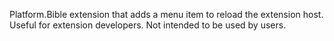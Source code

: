 Platform.Bible extension that adds a menu item to reload the extension host. Useful for extension developers. Not intended to be used by users.
